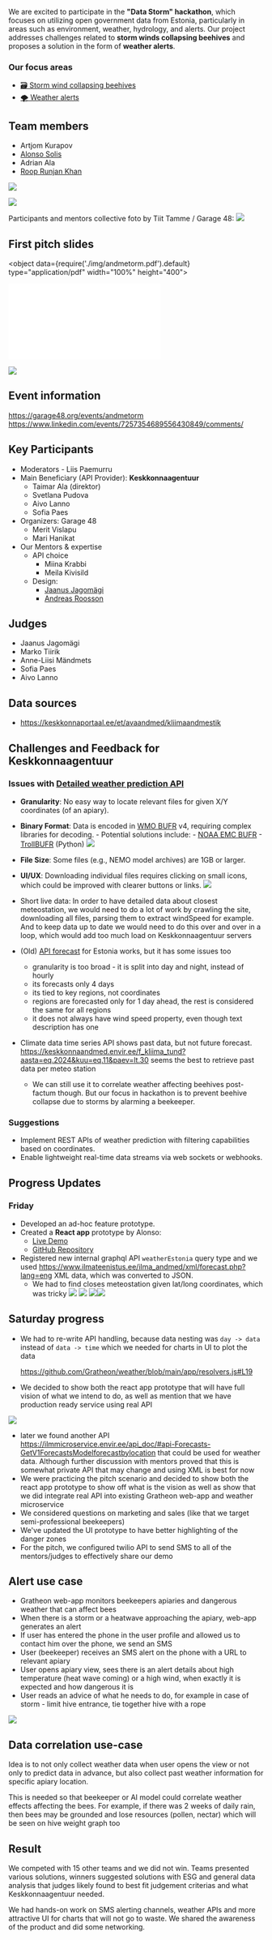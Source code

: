 We are excited to participate in the **"Data Storm" hackathon**, which focuses on utilizing open government data from Estonia, particularly in areas such as environment, weather, hydrology, and alerts. Our project addresses challenges related to **storm winds collapsing beehives** and proposes a solution in the form of **weather alerts**.

### Our focus areas

- [🗃️ Storm wind collapsing beehives](/about/🌨️%20Problems/🗃️%20Storm%20wind%20collapsing%20beehives)
- [🌪️ Weather alerts](/about/products/web_app/essential-tier/🌪️%20Weather%20alerts.md)

## Team members

- Artjom Kurapov
- [Alonso Solis](https://www.linkedin.com/in/alonso-solis-a5b88020a/)
- Adrian Ala
- [Roop Runjan Khan](https://www.linkedin.com/in/roop-ranjan-khan-234a9014b/)

![](img/20241130_174232.jpg)

![](img/20241130_155912.jpg)

Participants and mentors collective foto by Tiit Tamme / Garage 48:
![](img/1732994146453.jpg)

## First pitch slides

<object data={require('./img/andmetorm.pdf').default} type="application/pdf" width="100%" height="400"></object>

![](img/andmetorm.pdf)

<!--truncate-->

![](img/20241129_153633.jpg)

## Event information

https://garage48.org/events/andmetorm
https://www.linkedin.com/events/7257354689556430849/comments/

## Key Participants

- Moderators - Liis Paemurru
- Main Beneficiary (API Provider): **Keskkonnaagentuur**
  - Taimar Ala (direktor)
  - Svetlana Pudova
  - Aivo Lanno
  - Sofia Paes
- Organizers: Garage 48
  - Merit Vislapu
  - Mari Hanikat
- Our Mentors & expertise
  - API choice
    - Miina Krabbi
    - Meila Kivisild
  - Design:
    - [Jaanus Jagomägi](https://www.linkedin.com/in/jagomagi/overlay/about-this-profile/)
    - [Andreas Roosson](https://www.linkedin.com/in/andreas-roosson-72057756/)

## Judges

- Jaanus Jagomägi
- Marko Tiirik
- Anne-Liisi Mändmets
- Sofia Paes
- Aivo Lanno

## Data sources

- https://keskkonnaportaal.ee/et/avaandmed/kliimaandmestik

## Challenges and Feedback for Keskkonnaagentuur

### Issues with [Detailed weather prediction API](https://avaandmed.keskkonnaportaal.ee/dhs/Active/documentList.aspx?ViewId=3b1f9939-7395-4710-968e-ed27eb8316fd)

- **Granularity**: No easy way to locate relevant files for given X/Y coordinates (of an apiary).
- **Binary Format**: Data is encoded in [WMO BUFR](https://library.wmo.int/records/item/35625-manual-on-codes-volume-i-2-international-codes) v4, requiring complex libraries for decoding. - Potential solutions include: - [NOAA EMC BUFR](https://github.com/NOAA-EMC/NCEPLIBS-bufr) - [TrollBUFR](https://trollbufr.readthedocs.io/index.html) (Python)
  ![](img/Screenshot%202024-11-30%20at%2002.59.08.png)
- **File Size**: Some files (e.g., NEMO model archives) are 1GB or larger.
- **UI/UX**: Downloading individual files requires clicking on small icons, which could be improved with clearer buttons or links.
  ![](img/Screenshot%202024-11-30%20at%2017.00.33.png)
- Short live data: In order to have detailed data about closest meteostation, we would need to do a lot of work by crawling the site, downloading all files, parsing them to extract windSpeed for example. And to keep data up to date we would need to do this over and over in a loop, which would add too much load on Keskkonnaagentuur servers

- (Old) [API forecast](https://www.ilmateenistus.ee/ilma_andmed/xml/forecast.php?lang=eng) for Estonia works, but it has some issues too

  - granularity is too broad - it is split into day and night, instead of hourly
  - its forecasts only 4 days
  - its tied to key regions, not coordinates
  - regions are forecasted only for 1 day ahead, the rest is considered the same for all regions
  - it does not always have wind speed property, even though text description has one

- Climate data time series API shows past data, but not future forecast.
  https://keskkonnaandmed.envir.ee/f_kliima_tund?aasta=eq.2024&kuu=eq.11&paev=lt.30 seems the best to retrieve past data per meteo station
  - We can still use it to correlate weather affecting beehives post-factum though. But our focus in hackathon is to prevent beehive collapse due to storms by alarming a beekeeper.

### Suggestions

- Implement REST APIs of weather prediction with filtering capabilities based on coordinates.
- Enable lightweight real-time data streams via web sockets or webhooks.

## Progress Updates

### Friday

- Developed an ad-hoc feature prototype.
- Created a **React app** prototype by Alonso:
  - [Live Demo](https://bee-app-zeta.vercel.app/)
  - [GitHub Repository](https://github.com/alonsosolisg/bee-app)
- Registered new internal graphql API `weatherEstonia` query type and we used https://www.ilmateenistus.ee/ilma_andmed/xml/forecast.php?lang=eng XML data, which was converted to JSON.
  - We had to find closes meteostation given lat/long coordinates, which was tricky
    ![](img/Screenshot%202024-11-30%20at%2003.25.22.png)
    ![](img/Screenshot%202024-11-30%20at%2003.23.05.png)
    ![](img/Screenshot%202024-11-30%20at%2017.30.58.png)![](img/Screenshot%202024-11-30%20at%2003.50.42.png)

## Saturday progress

- We had to re-write API handling, because data nesting was
  `day -> data` instead of `data -> time` which we needed for charts in UI to plot the data

  https://github.com/Gratheon/weather/blob/main/app/resolvers.js#L19

- We decided to show both the react app prototype that will have full vision of what we intend to do, as well as mention that we have production ready service using real API

![](img/Screenshot%202024-11-30%20at%2011.27.14.png)

- later we found another API https://ilmmicroservice.envir.ee/api_doc/#api-Forecasts-GetV1ForecastsModelforecastbylocation that could be used for weather data. Although further discussion with mentors proved that this is somewhat private API that may change and using XML is best for now
- We were practicing the pitch scenario and decided to show both the react app prototype to show off what is the vision as well as show that we did integrate real API into existing Gratheon web-app and weather microservice
- We considered questions on marketing and sales (like that we target semi-professional beekeepers)
- We've updated the UI prototype to have better highlighting of the danger zones
- For the pitch, we configured twilio API to send SMS to all of the mentors/judges to effectively share our demo

## Alert use case

- Gratheon web-app monitors beekeepers apiaries and dangerous weather that can affect bees
- When there is a storm or a heatwave approaching the apiary, web-app generates an alert
- If user has entered the phone in the user profile and allowed us to contact him over the phone, we send an SMS
- User (beekeeper) receives an SMS alert on the phone with a URL to relevant apiary
- User opens apiary view, sees there is an alert details about high temperature (heat wave coming) or a high wind, when exactly it is expected and how dangerous it is
- User reads an advice of what he needs to do, for example in case of storm - limit hive entrance, tie together hive with a rope

![](img/Screenshot%202024-11-30%20at%2014.15.00.png)

## Data correlation use-case

Idea is to not only collect weather data when user opens the view or not only to predict data in advance, but also collect past weather information for specific apiary location.

This is needed so that beekeeper or AI model could correlate weather effects affecting the bees. For example, if there was 2 weeks of daily rain, then bees may be grounded and lose resources (pollen, nectar) which will be seen on hive weight graph too

## Result

We competed with 15 other teams and we did not win. Teams presented various solutions, winners suggested solutions with ESG and general data analysis that judges likely found to best fit judgement criterias and what Keskkonnaagentuur needed.

We had hands-on work on SMS alerting channels, weather APIs and more attractive UI for charts that will not go to waste. We shared the awareness of the product and did some networking.

